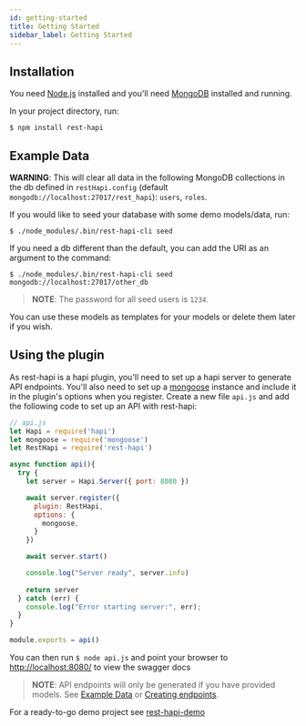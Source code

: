 ```yaml
---
id: getting-started
title: Getting Started
sidebar_label: Getting Started
---
```


## Installation

You need [Node.js](https://nodejs.org/en/) installed and you'll need [MongoDB](https://docs.mongodb.com/manual/installation/) installed and running.

In your project directory, run:


```
$ npm install rest-hapi
```

## Example Data

**WARNING**: This will clear all data in the following MongoDB collections in the db defined in ``restHapi.config`` (default ``mongodb://localhost:27017/rest_hapi``): ``users``, ``roles``.

If you would like to seed your database with some demo models/data, run:

```
$ ./node_modules/.bin/rest-hapi-cli seed
```

If you need a db different than the default, you can add the URI as an argument to the command:

```
$ ./node_modules/.bin/rest-hapi-cli seed mongodb://localhost:27017/other_db
```

> **NOTE**: The password for all seed users is ``1234``.

You can use these models as templates for your models or delete them later if you wish.

## Using the plugin

As rest-hapi is a hapi plugin, you'll need to set up a hapi server to generate API endpoints.  You'll also need to set up a [mongoose](https://github.com/Automattic/mongoose) instance and include it in the plugin's options when you register. Create a new file ``api.js`` and add the following code to set up an API with rest-hapi:

```javascript
// api.js
let Hapi = require('hapi')
let mongoose = require('mongoose')
let RestHapi = require('rest-hapi')

async function api(){
  try {
    let server = Hapi.Server({ port: 8080 })

    await server.register({
      plugin: RestHapi,
      options: {
        mongoose,
      }
    })

    await server.start()

    console.log("Server ready", server.info)
    
    return server
  } catch (err) {
    console.log("Error starting server:", err);
  }
}

module.exports = api()
```
You can then run ``$ node api.js`` and point your browser to [http://localhost:8080/](http://localhost:8080/) to view the swagger docs 

> **NOTE**: API endpoints will only be generated if you have provided models. See [Example Data](#example-data) or [Creating endpoints](creating-endpoints.md).

For a ready-to-go demo project see [rest-hapi-demo](https://github.com/JKHeadley/rest-hapi-demo)
